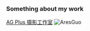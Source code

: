 
### Something about my work


[AG Plus 摄影工作室](http://trazyn.github.io/showcase/AGPlus/#/home)
![AresGuo](./preview-aresguo.jpg)
